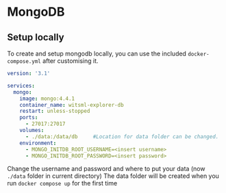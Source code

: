 # MongoDB

## Setup locally

To create and setup mongodb locally, you can use the included `docker-compose.yml` after customising it.

```yml
version: '3.1'

services:
  mongo:
    image: mongo:4.4.1
    container_name: witsml-explorer-db
    restart: unless-stopped
    ports:
      - 27017:27017
    volumes:
      - ./data:/data/db     #Location for data folder can be changed.
    environment:
      - MONGO_INITDB_ROOT_USERNAME=<insert username>
      - MONGO_INITDB_ROOT_PASSWORD=<insert password>
```

Change the username and password and where to put your data (now `./data` folder in current directory)
The data folder will be created when you run `docker compose up` for the first time

```sh


```
